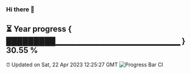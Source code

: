 ### Hi there 👋
⏳ Year progress { █████████▁▁▁▁▁▁▁▁▁▁▁▁▁▁▁▁▁▁▁▁▁ } 30.55 %
---
⏰ Updated on Sat, 22 Apr 2023 12:25:27 GMT
![Progress Bar CI](https://github.com/liununu/liununu/workflows/Progress%20Bar%20CI/badge.svg)
